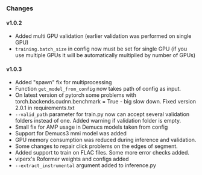### Changes 

#### v1.0.2

* Added multi GPU validation (earlier validation was performed on single GPU)
* `training.batch_size` in config now must be set for single GPU (if you use multiple GPUs it will be automatically multiplied by number of GPUs)

#### v1.0.3

* Added "spawn" fix for multiprocessing
* Function `get_model_from_config` now takes path of config as input.
* On latest version of pytorch some problems with torch.backends.cudnn.benchmark = True - big slow down. Fixed version 2.0.1 in requirements.txt
* `--valid_path` parameter for train.py now can accept several validation folders instead of one. Added warning if validation folder is empty.
* Small fix for AMP usage in Demucs models taken from config
* Support for Demucs3 mmi model was added
* GPU memory consumption was reduced during inference and validation.
* Some changes to repair click problems on the edges of segment.
* Added support to train on FLAC files. Some more error checks added.
* viperx's Roformer weights and configs added
* `--extract_instrumental` argument added to inference.py